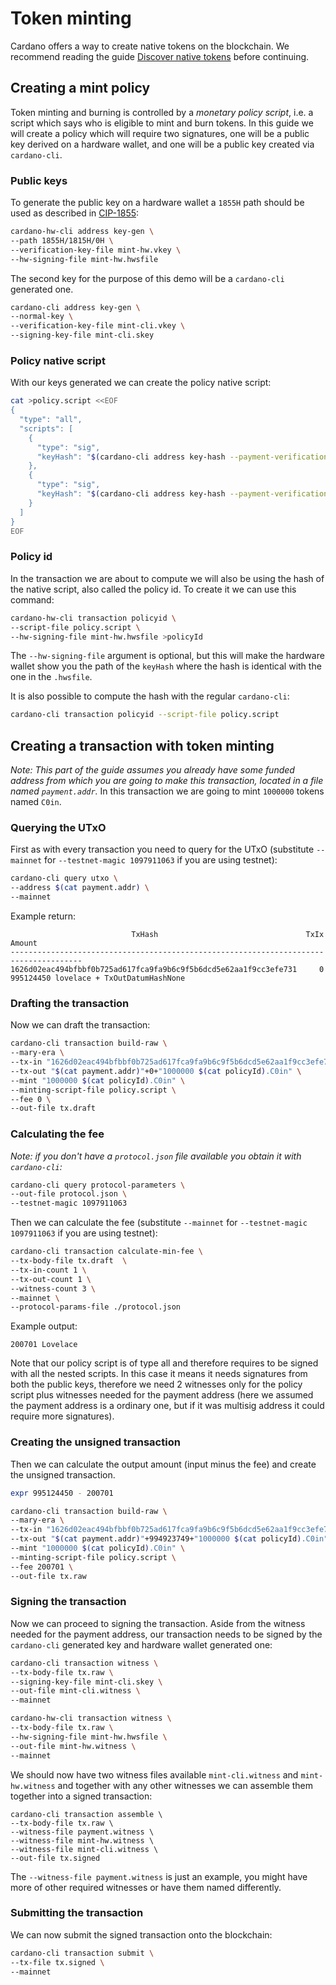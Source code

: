 # Token minting
Cardano offers a way to create native tokens on the blockchain. We recommend reading the guide [Discover native tokens](https://developers.cardano.org/docs/native-tokens/) before continuing.

## Creating a mint policy
Token minting and burning is controlled by a _monetary policy script_, i.e. a script which says who is eligible to mint and burn tokens.
In this guide we will create a policy which will require two signatures, one will be a public key derived on a hardware wallet, and one will be a public key created via `cardano-cli`.

### Public keys
To generate the public key on a hardware wallet a `1855H` path should be used as described in [CIP-1855](https://github.com/cardano-foundation/CIPs/blob/master/CIP-1855/CIP-1855.md):
```sh
cardano-hw-cli address key-gen \
--path 1855H/1815H/0H \
--verification-key-file mint-hw.vkey \
--hw-signing-file mint-hw.hwsfile
```

The second key for the purpose of this demo will be a `cardano-cli` generated one.
```sh
cardano-cli address key-gen \
--normal-key \
--verification-key-file mint-cli.vkey \
--signing-key-file mint-cli.skey
```

### Policy native script
With our keys generated we can create the policy native script:
```sh
cat >policy.script <<EOF
{
  "type": "all",
  "scripts": [
    {
      "type": "sig",
      "keyHash": "$(cardano-cli address key-hash --payment-verification-key-file mint-hw.vkey)"
    },
    {
      "type": "sig",
      "keyHash": "$(cardano-cli address key-hash --payment-verification-key-file mint-cli.vkey)"
    }
  ]
}
EOF
```

### Policy id
In the transaction we are about to compute we will also be using the hash of the native script, also called the policy id. To create it we can use this command:
```sh
cardano-hw-cli transaction policyid \
--script-file policy.script \
--hw-signing-file mint-hw.hwsfile >policyId
```
The `--hw-signing-file` argument is optional, but this will make the hardware wallet show you the path of the `keyHash` where the hash is identical with the one in the `.hwsfile`.

It is also possible to compute the hash with the regular `cardano-cli`:
```sh
cardano-cli transaction policyid --script-file policy.script
```

## Creating a transaction with token minting
*Note: This part of the guide assumes you already have some funded address from which you are going to make this transaction, located in a file named `payment.addr`.*
In this transaction we are going to mint `1000000` tokens named `C0in`.

### Querying the UTxO
First as with every transaction you need to query for the UTxO (substitute `--mainnet` for `--testnet-magic 1097911063` if you are using testnet):
```sh
cardano-cli query utxo \
--address $(cat payment.addr) \
--mainnet
```

Example return:
```
                           TxHash                                 TxIx        Amount
--------------------------------------------------------------------------------------
1626d02eac494bfbbf0b725ad617fca9fa9b6c9f5b6dcd5e62aa1f9cc3efe731     0        995124450 lovelace + TxOutDatumHashNone
```

### Drafting the transaction
Now we can draft the transaction:
```sh
cardano-cli transaction build-raw \
--mary-era \
--tx-in "1626d02eac494bfbbf0b725ad617fca9fa9b6c9f5b6dcd5e62aa1f9cc3efe731#0" \
--tx-out "$(cat payment.addr)"+0+"1000000 $(cat policyId).C0in" \
--mint "1000000 $(cat policyId).C0in" \
--minting-script-file policy.script \
--fee 0 \
--out-file tx.draft
```

### Calculating the fee
*Note: if you don't have a `protocol.json` file available you obtain it with `cardano-cli`:*
```sh
cardano-cli query protocol-parameters \
--out-file protocol.json \
--testnet-magic 1097911063
```

Then we can calculate the fee (substitute `--mainnet` for `--testnet-magic 1097911063` if you are using testnet):
```sh
cardano-cli transaction calculate-min-fee \
--tx-body-file tx.draft  \
--tx-in-count 1 \
--tx-out-count 1 \
--witness-count 3 \
--mainnet \
--protocol-params-file ./protocol.json
```
Example output:
```
200701 Lovelace
```
Note that our policy script is of type all and therefore requires to be signed with all the nested scripts. In this case it means it needs signatures from both the public keys, therefore we need 2 witnesses only for the policy script plus witnesses needed for the payment address (here we assumed the payment address is a ordinary one, but if it was multisig address it could require more signatures).

### Creating the unsigned transaction
Then we can calculate the output amount (input minus the fee) and create the unsigned transaction.
```sh
expr 995124450 - 200701
```
```sh
cardano-cli transaction build-raw \
--mary-era \
--tx-in "1626d02eac494bfbbf0b725ad617fca9fa9b6c9f5b6dcd5e62aa1f9cc3efe731#0" \
--tx-out "$(cat payment.addr)"+994923749+"1000000 $(cat policyId).C0in" \
--mint "1000000 $(cat policyId).C0in" \
--minting-script-file policy.script \
--fee 200701 \
--out-file tx.raw
```

### Signing the transaction
Now we can proceed to signing the transaction. Aside from the witness needed for the payment address, our transaction needs to be signed by the `cardano-cli` generated key and hardware wallet generated one:
```sh
cardano-cli transaction witness \
--tx-body-file tx.raw \
--signing-key-file mint-cli.skey \
--out-file mint-cli.witness \
--mainnet

cardano-hw-cli transaction witness \
--tx-body-file tx.raw \
--hw-signing-file mint-hw.hwsfile \
--out-file mint-hw.witness \
--mainnet
```
We should now have two witness files available `mint-cli.witness` and `mint-hw.witness` and together with any other witnesses we can assemble them together into a signed transaction:
```
cardano-cli transaction assemble \
--tx-body-file tx.raw \
--witness-file payment.witness \
--witness-file mint-hw.witness \
--witness-file mint-cli.witness \
--out-file tx.signed
```
The `--witness-file payment.witness` is just an example, you might have more of other required witnesses or have them named differently.

### Submitting the transaction
We can now submit the signed transaction onto the blockchain:
```sh
cardano-cli transaction submit \
--tx-file tx.signed \
--mainnet
```
